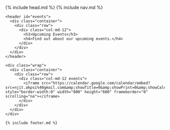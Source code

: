 <!DOCTYPE html>
<html>
  <head>
    {% include head.md %}
  </head>

  <body>
  	{% include nav.md %}

    <header id="events">
      <div class="container">
        <div class="row">
          <div class="col-md-12">
            <h3>Upcoming Events</h3>
            <h4>Find out about our upcoming events.</h4>
          </div>
        </div>
      </div>
    </header>

    <div class="wrap">
      <div class="container">
        <div class="row">
          <div class="col-md-12 events">
            <iframe src="https://calendar.google.com/calendar/embed?src=njit.akpsi%40gmail.com&amp;showTitle=0&amp;showPrint=0&amp;showCalendars=0&amp;mode=WEEK&amp;height=600&amp;wkst=1&amp;bgcolor=%23FFFFFF&amp;ctz=America%2FNew_York" style="border-width:0" width="800" height="600" frameborder="0" scrolling="no"></iframe>
          </div>
        </div>
      </div>
    </div>

    {% include footer.md %}
  </body>

</html>
